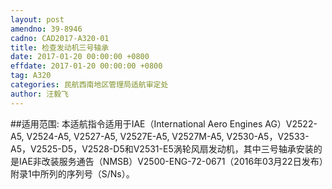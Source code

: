 ```yaml
---
layout: post
amendno: 39-8946
cadno: CAD2017-A320-01
title: 检查发动机三号轴承
date: 2017-01-20 00:00:00 +0800
effdate: 2017-01-20 00:00:00 +0800
tag: A320
categories: 民航西南地区管理局适航审定处
author: 汪毅飞
---
```


##适用范围:
本适航指令适用于IAE（International Aero Engines AG）V2522-A5, V2524-A5, V2527-A5, V2527E-A5, V2527M-A5, V2530-A5，V2533-A5，V2525-D5，V2528-D5和V2531-E5涡轮风扇发动机，其中三号轴承安装的是IAE非改装服务通告（NMSB）V2500-ENG-72-0671（2016年03月22日发布）附录1中所列的序列号（S/Ns）。


